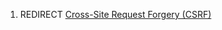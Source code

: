 1.  REDIRECT [Cross-Site Request Forgery
    (CSRF)](Cross-Site_Request_Forgery_\(CSRF\) "wikilink")